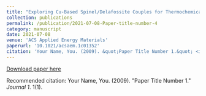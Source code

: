 ```yaml
---
title: "Exploring Cu-Based Spinel/Delafossite Couples for Thermochemical Energy Storage at Medium-High Temperature"
collection: publications
permalink: /publication/2021-07-08-Paper-title-number-4
category: manuscript
date: 2021-07-08
venue: 'ACS Applied Energy Materials'
paperurl: '10.1021/acsaem.1c01352'
citation: 'Your Name, You. (2009). &quot;Paper Title Number 1.&quot; <i>Journal 1</i>. 1(1).'
---
```


[Download paper here](10.1021/acsaem.1c01352)

Recommended citation: Your Name, You. (2009). "Paper Title Number 1." <i>Journal 1</i>. 1(1).